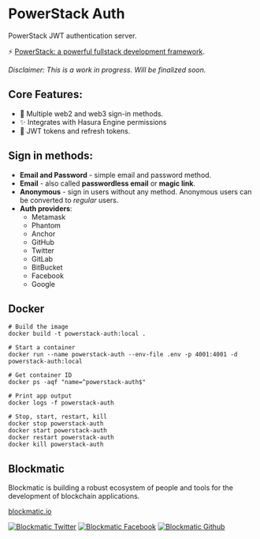 # PowerStack Auth

PowerStack JWT authentication server.

⚡️ [PowerStack: a powerful fullstack development framework](https://powerstack.xyz).

_Disclaimer: This is a work in progress. Will be finalized soon._

## Core Features:

- 🔑 Multiple web2 and web3 sign-in methods.
- ✨ Integrates with Hasura Engine permissions
- 🔐 JWT tokens and refresh tokens.

## Sign in methods:

- **Email and Password** - simple email and password method.
- **Email** - also called **passwordless email** or **magic link**.
- **Anonymous** - sign in users without any method. Anonymous users can be
  converted to _regular_ users.
- **Auth providers**:
  - Metamask
  - Phantom
  - Anchor
  - GitHub
  - Twitter
  - GitLab
  - BitBucket
  - Facebook
  - Google

## Docker

```
# Build the image
docker build -t powerstack-auth:local .

# Start a container
docker run --name powerstack-auth --env-file .env -p 4001:4001 -d powerstack-auth:local

# Get container ID
docker ps -aqf "name=^powerstack-auth$"

# Print app output
docker logs -f powerstack-auth

# Stop, start, restart, kill
docker stop powerstack-auth
docker start powerstack-auth
docker restart powerstack-auth
docker kill powerstack-auth
```

## Blockmatic

Blockmatic is building a robust ecosystem of people and tools for the development of blockchain applications.

[blockmatic.io](https://blockmatic.io)

<!-- Please don't remove this: Grab your social icons from https://github.com/carlsednaoui/gitsocial -->

<!-- display the social media buttons in your README -->

[![Blockmatic Twitter][1.1]][1]
[![Blockmatic Facebook][2.1]][2]
[![Blockmatic Github][3.1]][3]

<!-- links to social media icons -->
<!-- no need to change these -->

<!-- icons with padding -->

[1.1]: http://i.imgur.com/tXSoThF.png 'twitter icon with padding'
[2.1]: http://i.imgur.com/P3YfQoD.png 'facebook icon with padding'
[3.1]: http://i.imgur.com/0o48UoR.png 'github icon with padding'

<!-- icons without padding -->

[1.2]: http://i.imgur.com/wWzX9uB.png 'twitter icon without padding'
[2.2]: http://i.imgur.com/fep1WsG.png 'facebook icon without padding'
[3.2]: http://i.imgur.com/9I6NRUm.png 'github icon without padding'

<!-- links to your social media accounts -->
<!-- update these accordingly -->

[1]: http://www.twitter.com/blockmatic_io
[2]: http://fb.me/blockmatic.io
[3]: http://www.github.com/blockmatic

<!-- Please don't remove this: Grab your social icons from https://github.com/carlsednaoui/gitsocial -->

